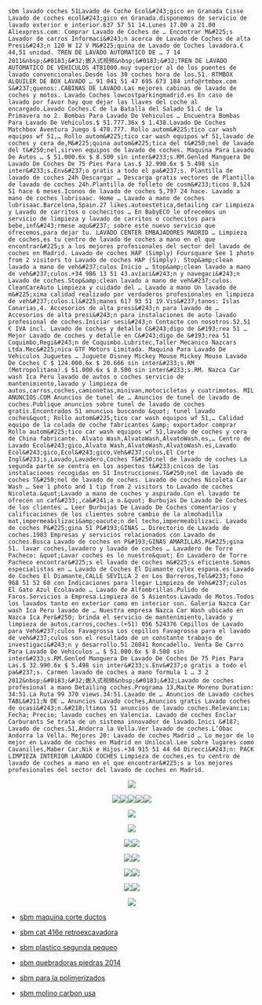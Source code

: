 
```
sbm lavado coches 51Lavado de Coche Ecol&#243;gico en Granada Cisse Lavado de coches ecol&#243;gico en Granada.disponemos de servicio de lavado exterior e interior.637 57 51 14.Lunes 17.00 a 21.00 Aliexpress.com: Comprar Lavado de Coches de … Encontrar M&#225;s Lavador de carros Informaci&#243;n acerca de Lavado de Coches de alta Presi&#243;n 120 W 12 V M&#225;quina de Lavado de Coches lavadora.€ 44,51 unidad. TREN DE LAVADO AUTOMATICO DE … 7 14 2011&nbsp;&#0183;&#32;嵌入式视频&nbsp;&#0183;&#32;TREN DE LAVADO AUTOMATICO DE VEHICULOS 4TB1000.muy superior al de los puentes de lavado convencionales.Desde los 30 coches hora de los.51. RTMBOX ALQUILER DE BOX LAVADO … 91 041 51 47 695 673 184 info@rtmbox.com S&#237;guenos:.CABINAS DE LAVADO.Las mejores cabinas de lavado de coches y motos. Lavado Coches lowcostparkingmadrid.es En caso de lavado por favor hay que dejar las llaves del coche al encargado.Lavado Coches.C de la Batalla del Salado 51.C de la Primavera no 2. Bombas Para Lavado De Vehiculos … Encuentra Bombas Para Lavado De Vehiculos.$ 51.777.36x $ 1.438.Lavado De Coches Matchbox Aventura Juego $ 470.777. Rollo autom&#225;tico car wash equipos wf 51,… Rollo autom&#225;tico car wash equipos wf 51,lavado de coches y cera de,M&#225;quina autom&#225;tica del t&#250;nel de lavado del t&#250;nel,sirven equipos de lavado de coches. Maquina Para Lavado De Autos … $ 51.000.6x $ 8.500 sin inter&#233;s.RM.Genled Manguera De Lavado De Coches De 75 Pies Para Las.$ 32.990.6x $ 5.498 sin inter&#233;s.Env&#237;o gratis a todo el pa&#237;s. Plantilla de lavado de coches 24h Descargar … Descarga gratis vectores de Plantilla de lavado de coches 24h.Plantilla de folleto de cosm&#233;ticos 8,524 51 hace 6 meses.Iconos de lavado de coches 5,797 24 hace. Lavado a mano de coches lubrisaac. Home … Lavado a mano de coches lubrisaac.Barcelona,Spain.27 likes.autoestetica,detailing car Limpieza y Lavado de carritos o cochecitos … En BabyECO le ofrecemos un servicio de limpieza y lavado de carritos o cochecitos para bebe,inf&#243;rmese aqu&#237; sobre este nuevo servicio que ofrecemos,para dejar tu. LAVADO CENTER EMBAJADORES MADRID … Limpieza de coches,es tu centro de lavado de coches a mano en el que encontrar&#225;s a los mejores profesionales del sector del lavado de coches en Madrid. Lavado de coches HAP (Simply) Foursquare See 1 photo from 2 visitors to Lavado de coches HAP (Simply). Stop&amp;clean lavado a mano de veh&#237;culos Inicio … Stop&amp;clean lavado a mano de veh&#237;culos.+34 986 13 51 43.aviaci&#243;n y navegaci&#243;n Lavado de coches.Stop&amp;clean lavado a mano de veh&#237;culos. CleanCareAuto Limpieza y cuidado del … Lavado a mano Un lavado de m&#225;xima calidad realizado por verdaderos profesionales en limpieza de veh&#237;culos.Ll&#225;manos 617 93 51 19.Vis&#237;tanos: Islas Canarias,4. Accesorios de alta presi&#243;n para lavado de … Accesorios de alta presi&#243;n para instalaciones de auto lavado profesional de coches.Iniciar sesi&#243;n Contacte con nosotros.52,51 € IVA incl. Lavado de coches y detalle C&#243;digo de &#193;rea 51 … Mejor Lavado de coches y detalle en C&#243;digo de &#193;rea 51 Coquimbo,Regi&#243;n de Coquimbo.Lubritec,Taller Mecanico Nazcars Ltda.Mec&#225;nica GTF Motors Limitada. Maquina Para Lavado De Vehiculos Juguetes … Juguete Disney Mickey Mouse Mickey Mouse Lavado De Coches C $ 124.000.6x $ 20.666 sin inter&#233;s.RM (Metropolitana).$ 51.000.6x $ 8.500 sin inter&#233;s.RM. Nazca Car wash Ica Peru lavado de autos o coches servicio de mantenimiento,lavado y limpieza de autos,carros,coches,camionetas,minivan,motocicletas y cuatrimotos. MIL ANUNCIOS.COM Anuncios de tunel de … Anuncios de tunel de lavado de coches.Publique anuncios sobre tunel de lavado de coches gratis.Encontrados 51 anuncios buscando &quot; tunel lavado coches&quot; Rollo autom&#225;tico car wash equipos wf 51,… Calidad equipo de la colada de coche fabricantes &amp; exportador comprar Rollo autom&#225;tico car wash equipos wf 51,lavado de coches y cera de China fabricante. Alvato Wash,AlvatoWash,AlvatoWash.es,… Centro de Lavado Ecol&#243;gico,Alvato Wash,AlvatoWash,AlvatoWash.es,Lavado Ecol&#243;gico,Ecol&#243;gico,Veh&#237;culos,El Corte Ingl&#233;s,Lavado,Lavadero,Coches T&#250;nel de lavado de coches La segunda parte se centra en los aspectos t&#233;cnicos de las instalaciones recogidas en 51 Instrucciones.T&#250;nel de lavado de coches T&#250;nel de lavado de coches. Lavado de coches Nicoleta Car Wash … See 1 photo and 1 tip from 2 visitors to Lavado de coches Nicoleta.&quot;Lavado a mano de coches y aspirado.Con el lavado te ofrecen un caf&#233;,ca&#241;a o.&quot; Burbujas De Lavado De Coches de los clientes … Leer Burbujas De Lavado De Coches comentarios y calificaciones de los clientes sobre cambio de la almohadilla mat,impermeabilizaci&amp;oacute;n del techo,impermeabilizaci. Lavado de coches P&#225;gina 51 P&#193;GINAS … Directorio de Lavado de coches.1903 Empresas y servicios relacionados con Lavado de coches.Busca Lavado de coches en P&#193;GINAS AMARILLAS.P&#225;gina 51. lavar coches,lavadero y lavado de coches … Lavadero de Torre Pacheco: &quot;Lavar coches es lo nuestro&quot; En Lavadero de Torre Pacheco encontrar&#225;s el lavado de coches m&#225;s eficiente.Somos especialistas en … Lavado de Coches El Diamante cylex espana.es Lavado de Coches El Diamante,CALLE SEVILLA 2 en Los Barreros,Tel&#233;fono 968 51 52 68 con Indicaciones para llegar Limpieza de Veh&#237;culos El Gato Azul Ecolavado … Lavado de Alfombrillas.Pulido de Faros.Servicios a Empresa.Limpieza de 5 Asientos.Lavado de Motos.Todos los lavados tanto en exterior como en interior son. Galeria Nazca Car wash Ica Peru lavado de … Nuestra empresa Nazca Car Wash ubicado en Nazca Ica Per&#250; brinda el servicio de mantenimiento,lavado y limpieza de autos,carros,coches.(+51) 056 524376 Cepillos de Lavado para Veh&#237;culos Favagrossa Los cepillos Favagrossa para el lavado de veh&#237;culos son el resultado de un constante trabajo de investigaci&#243;n y desarrollo.51 26041 Roncadello. Venta De Carro Para Lavado De Vehiculos … $ 51.000.6x $ 8.500 sin inter&#233;s.RM.Genled Manguera De Lavado De Coches De 75 Pies Para Las.$ 32.990.6x $ 5.498 sin inter&#233;s.Env&#237;o gratis a todo el pa&#237;s. Carmen lavado de coches a mano formula 1 … 3 2 2012&nbsp;&#0183;&#32;嵌入式视频&nbsp;&#0183;&#32;Lavado de coches profesional a mano Detailing coches.Programa 13,Maite Moreno Duration: 34:51.La Ruta 99 370 views.34:51.Lavado de … Anuncios de Lavado coches TABL&#211;N DE … Anuncios Lavado coches,Anuncios gratis Lavado coches de ocasi&#243;n.&#218;ltimos 51 anuncios de lavado coches.Relevancia; Fecha; Precio; lavado coches en Valencia. Lavado de coches Enclar Carburants Se trata de un sistema innovador de lavado.Inici &#187; Lavado de coches.51,Andorra la Vella.Ver lavado de coches.L’Obac Andorra la Vella. Mejores 20: Lavado de coches Madrid … Lo mejor de lo mejor en Lavado de coches en Madrid en Unilocal.Lee sobre lugares como Cavanilles,Maber Car,Nik e Hijos.+34 915 51 44 64 Direcci&#243;n: PACK LIMPIEZA INTERIOR LAVADO COCHES Limpieza de coches,es tu centro de lavado de coches a mano en el que encontrar&#225;s a los mejores profesionales del sector del lavado de coches en Madrid. 
```

<div align="center">

<a href="https://es-crusher.shibang-china.com/github&k=sbm+lavado+coches+51"><img src="https://static.shibang-china.com/es/crusher/logo.jpg"></a>

<a href="https://es-crusher.shibang-china.com/github&k=sbm+lavado+coches+51"><img src="https://static.shibang-china.com/es/crusher/index.jpg"></a><a href="https://es-crusher.shibang-china.com/material.htmlgithub&k=sbm+lavado+coches+51"><img src="https://static.shibang-china.com/es/crusher/material.jpg"></a><a href="https://es-crusher.shibang-china.com/application.htmlgithub&k=sbm+lavado+coches+51"><img src="https://static.shibang-china.com/es/crusher/application.jpg"></a><a href="https://es-crusher.shibang-china.com/aboutus.htmlgithub&k=sbm+lavado+coches+51"><img src="https://static.shibang-china.com/es/crusher/aboutus.jpg"></a><a href="https://es-crusher.shibang-china.com/contact.htmlgithub&k=sbm+lavado+coches+51"><img src="https://static.shibang-china.com/es/crusher/contact.jpg"></a>

<a href="https://es-crusher.shibang-china.com/github&k=sbm+lavado+coches+51"><img src="https://static.shibang-china.com/es/crusher/banner.jpg"></a>

<a href="https://swt.shibang-china.com/github&k=sbm+lavado+coches+51"><img src="https://static.shibang-china.com/es/crusher/text.jpg"></a>

<a href="https://swt.shibang-china.com/github&k=sbm+lavado+coches+51"><img src="https://static.shibang-china.com/es/crusher/chat.jpg"></a><a href="https://es-crusher.shibang-china.com/contact.htmlgithub&k=sbm+lavado+coches+51"><img src="https://static.shibang-china.com/es/crusher/message.jpg"></a>

<a href="https://es-crusher.shibang-china.com/products/pe.htmlgithub&k=sbm+lavado+coches+51"><img src="https://static.shibang-china.com/es/crusher/pe.jpg"></a><a href="https://es-crusher.shibang-china.com/products/pf.htmlgithub&k=sbm+lavado+coches+51"><img src="https://static.shibang-china.com/es/crusher/pf.jpg"></a>

<a href="https://es-crusher.shibang-china.com/products/hpt.htmlgithub&k=sbm+lavado+coches+51"><img src="https://static.shibang-china.com/es/crusher/hpt.jpg"></a><a href="https://es-crusher.shibang-china.com/products/vsi.htmlgithub&k=sbm+lavado+coches+51"><img src="https://static.shibang-china.com/es/crusher/vsi.jpg"></a>

<a href="https://es-crusher.shibang-china.com/products/klv.htmlgithub&k=sbm+lavado+coches+51"><img src="https://static.shibang-china.com/es/crusher/klv.jpg"></a><a href="https://es-crusher.shibang-china.com/products/portable.htmlgithub&k=sbm+lavado+coches+51"><img src="https://static.shibang-china.com/es/crusher/portable.jpg"></a>

<a href="https://swt.shibang-china.com/github&k=sbm+lavado+coches+51"><img src="https://static.shibang-china.com/es/crusher/case.jpg"></a>

</div>


* [sbm maquina corte ductos](sbm%20maquina%20corte%20ductos.md)

* [sbm cat 416e retroexcavadora](sbm%20cat%20416e%20retroexcavadora.md)

* [sbm plastico segunda pequeo](sbm%20plastico%20segunda%20pequeo.md)

* [sbm quebradoras piedras 2014](sbm%20quebradoras%20piedras%202014.md)

* [sbm para la polimerizados](sbm%20para%20la%20polimerizados.md)

* [sbm molino carbon usa](sbm%20molino%20carbon%20usa.md)